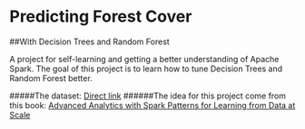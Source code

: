 # Predicting Forest Cover 
##With Decision Trees and Random Forest

A project for self-learning and getting a better understanding of Apache Spark.
The goal of this project is to learn how to tune Decision Trees and Random Forest better.

#####The dataset: [Direct link](https://archive.ics.uci.edu/ml/machine-learning-databases/covtype/)
######The idea for this project come from this book: [Advanced Analytics with Spark Patterns for Learning from Data at Scale](http://shop.oreilly.com/product/0636920035091.do)
